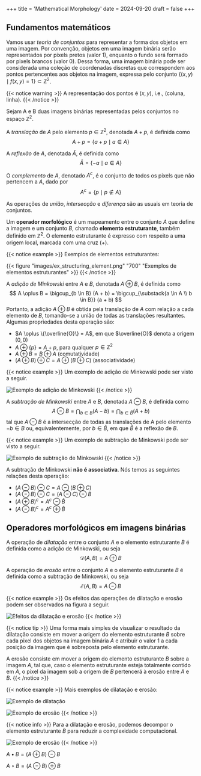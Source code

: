 +++
title = 'Mathematical Morphology'
date = 2024-09-20
draft = false
+++

## Fundamentos matemáticos

Vamos usar *teoria de conjuntos* para representar a forma dos objetos em uma imagem.
Por convenção, objetos em uma imagem binária serão representados por pixels pretos (valor 1), enquanto o fundo será formado por pixels brancos (valor 0).
Dessa forma, uma imagem binária pode ser considerada uma coleção de coordenadas discretas que correspondem aos pontos pertencentes aos objetos na imagem, expressa pelo conjunto $\{(x, y) \mid f(x, y) = 1\} \subset \mathbb{Z}^2$.

{{< notice warning >}}
A representação dos pontos é $(x, y)$, i.e., $(\text{coluna}, \text{linha})$.
{{< /notice >}}

Sejam A e B duas imagens binárias representadas pelos conjuntos no espaço $\mathbb{Z}^2$.

A *translação* de $A$ pelo elemento $p \in \mathbb{Z}^2$, denotada $A + p$, é definida como
$$
A + p = \{a + p \mid a \in A\}
$$

A *reflexão* de $A$, denotada $\hat{A}$, é definida como
$$
\hat{A} = \{-a \mid a \in A\}
$$

O *complemento* de $A$, denotado $A^c$, é o conjunto de todos os pixels que não pertencem a $A$, dado por
$$
A^c = \{p \mid p \not\in A\}
$$

As operações de *união*, *intersecção* e *diferença* são as usuais em teoria de conjuntos.

Um **operador morfológico** é um mapeamento entre o conjunto $A$ que define a imagem e um conjunto $B$, chamado **elemento estruturante**, também definido em $\mathbb{Z}^2$.
O elemento estruturante é expresso com respeito a uma origem local, marcada com uma cruz ($+$).

{{< notice example >}}
Exemplos de elementos estruturantes:

{{< figure "images/ex_structuring_element.png" "700" "Exemplos de elementos estruturantes" >}}
{{< /notice >}}

A *adição de Minkowski* entre $A$ e $B$, denotada $A \oplus B$, é definida como
$$
A \oplus B = \bigcup_{b \in B} (A + b) = \bigcup_{\substack{a \in A \\ b \in B}} (a + b)
$$
Portanto, a adição $A \oplus B$ é obtida pela translação de $A$ com relação a cada elemento de $B$, tomando-se a união de todas as translações resultantes.
Algumas propriedades desta operação são:

- $A \oplus \{\overline{O}\} = A$, em que $\overline{O}$ denota a origem $(0, 0)$
- $A \oplus \{p\} = A + p$, para qualquer $p \in \mathbb{Z}^2$
- $A \oplus B = B \oplus A$ (comutatividade)
- $(A \oplus B) \oplus C = A \oplus (B \oplus C)$ (associatividade)

{{< notice example >}}
Um exemplo de adição de Minkowski pode ser visto a seguir.

![Exemplo de adição de Minkowski](/mc920/mathematical-morphology/ex_minkowski_sum.png "600")
{{< /notice >}}

A *subtração de Minkowski* entre $A$ e $B$, denotada $A \ominus B$, é definida como
$$
A \ominus B = \bigcap_{b \in B} (A - b) = \bigcap_{b \in \hat{B}} (A + b)
$$
tal que $A \ominus B$ é a intersecção de todas as translações de A pelo elemento $-b \in B$ ou, equivalentemente, por $b \in \hat{B}$, em que $\hat{B}$ é a reflexão de $B$.

{{< notice example >}}
Um exemplo de subtração de Minkowski pode ser visto a seguir.

![Exemplo de subtração de Minkowski](/mc920/mathematical-morphology/ex_minkowski_sub.png "600")
{{< /notice >}}

A subtração de Minkowski **não é associativa**.
Nós temos as seguintes relações desta operação:

- $(A \ominus B) \ominus C = A \ominus (B \oplus C)$
- $(A \ominus B) \ominus C = (A \ominus C) \ominus B$
- $(A \oplus B)^c = A^c \ominus \hat{B}$
- $(A \ominus B)^c = A^c \oplus \hat{B}$

## Operadores morfológicos em imagens binárias

A operação de *dilatação* entre o conjunto $A$ e o elemento estruturante $B$ é definida como a adição de Minkowski, ou seja
$$
\mathcal{D}(A, B) = A \oplus B
$$

A operação de *erosão* entre o conjunto $A$ e o elemento estruturante $B$ é definida como a subtração de Minkowski, ou seja
$$
\mathcal{E}(A, B) = A \ominus B
$$

{{< notice example >}}
Os efeitos das operações de dilatação e erosão podem ser observados na figura a seguir.

![Efeitos da dilatação e erosão](/mc920/mathematical-morphology/dilation_erosion_effects.png "800")
{{< /notice >}}

{{< notice tip >}}
Uma forma mais simples de visualizar o resultado da dilatação consiste em mover a origem do elemento estruturante $B$ sobre cada pixel dos objetos na imagem binária $A$ e atribuir o valor $1$ a cada posição da imagem que é sobreposta pelo elemento estruturante.

A erosão consiste em mover a origem do elemento estruturante $B$ sobre a imagem
$A$, tal que, caso o elemento estruturante esteja totalmente contido em $A$, o pixel da
imagem sob a origem de $B$ pertencerá à erosão entre $A$ e $B$.
{{< /notice >}}

{{< notice example >}}
Mais exemplos de dilatação e erosão:

![Exemplo de dilatação](/mc920/mathematical-morphology/ex_dilation.png "500")

![Exemplo de erosão](/mc920/mathematical-morphology/ex_erosion.png "500")
{{< /notice >}}

{{< notice info >}}
Para a dilatação e erosão, podemos decompor o elemento estruturante $B$ para reduzir a complexidade computacional.

![Exemplo de erosão](/mc920/mathematical-morphology/decomposition_structuring_element.png "500")
{{< /notice >}}

$A \bullet B = (A \oplus B) \ominus B$

$A \circ B = (A \ominus B) \oplus B$
